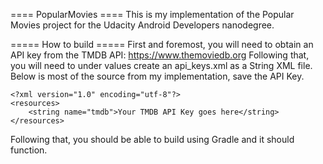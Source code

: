 ==== PopularMovies ====
This is my implementation of the Popular Movies project for the Udacity Android Developers nanodegree.

===== How to build =====
First and foremost, you will need to obtain an API key from the TMDB API: https://www.themoviedb.org
Following that, you will need to under values create an api_keys.xml as a String XML file.
Below is most of the source from my implementation, save the API Key.

```
<?xml version="1.0" encoding="utf-8"?>
<resources>
    <string name="tmdb">Your TMDB API Key goes here</string>
</resources>
```

Following that, you should be able to build using Gradle and it should function.
